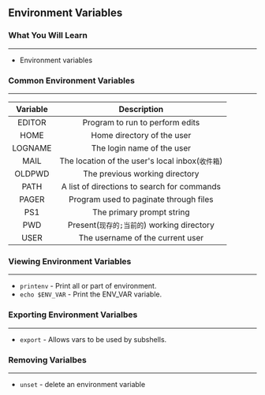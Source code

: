 ## Environment Variables

### What You Will Learn

*****

* Environment variables

### Common Environment Variables

*****

Variable | Description
:--: | :--:
EDITOR | Program to run to perform edits
HOME | Home directory of the user
LOGNAME | The login name of the user
MAIL | The location of the user's local inbox(`收件箱`)
OLDPWD | The previous working directory
PATH | A list of directions to search for commands
PAGER | Program used to paginate through files
PS1 | The primary prompt string
PWD | Present(`现存的;当前的`) working directory
USER | The username of the current user

### Viewing Environment Variables

*****

* `printenv` - Print all or part of environment.
* `echo $ENV_VAR` - Print the ENV_VAR variable.

### Exporting Environment Varialbes

*****

* `export` - Allows vars to be used by subshells.

### Removing Varialbes

*****

* `unset` - delete an environment variable